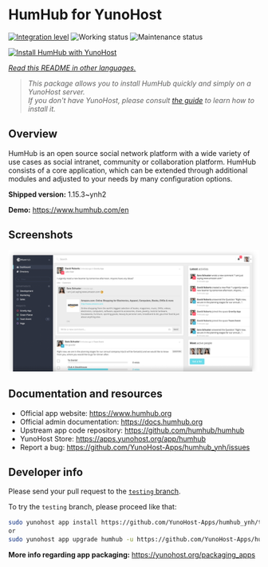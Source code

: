 <!--
N.B.: This README was automatically generated by <https://github.com/YunoHost/apps/tree/master/tools/readme_generator>
It shall NOT be edited by hand.
-->

# HumHub for YunoHost

[![Integration level](https://dash.yunohost.org/integration/humhub.svg)](https://dash.yunohost.org/appci/app/humhub) ![Working status](https://ci-apps.yunohost.org/ci/badges/humhub.status.svg) ![Maintenance status](https://ci-apps.yunohost.org/ci/badges/humhub.maintain.svg)

[![Install HumHub with YunoHost](https://install-app.yunohost.org/install-with-yunohost.svg)](https://install-app.yunohost.org/?app=humhub)

*[Read this README in other languages.](./ALL_README.md)*

> *This package allows you to install HumHub quickly and simply on a YunoHost server.*  
> *If you don't have YunoHost, please consult [the guide](https://yunohost.org/install) to learn how to install it.*

## Overview

HumHub is an open source social network platform with a wide variety of use cases as social intranet, community or collaboration platform. HumHub consists of a core application, which can be extended through additional modules and adjusted to your needs by many configuration options. 


**Shipped version:** 1.15.3~ynh2

**Demo:** <https://www.humhub.com/en>

## Screenshots

![Screenshot of HumHub](./doc/screenshots/app_small.png)

## Documentation and resources

- Official app website: <https://www.humhub.org>
- Official admin documentation: <https://docs.humhub.org>
- Upstream app code repository: <https://github.com/humhub/humhub>
- YunoHost Store: <https://apps.yunohost.org/app/humhub>
- Report a bug: <https://github.com/YunoHost-Apps/humhub_ynh/issues>

## Developer info

Please send your pull request to the [`testing` branch](https://github.com/YunoHost-Apps/humhub_ynh/tree/testing).

To try the `testing` branch, please proceed like that:

```bash
sudo yunohost app install https://github.com/YunoHost-Apps/humhub_ynh/tree/testing --debug
or
sudo yunohost app upgrade humhub -u https://github.com/YunoHost-Apps/humhub_ynh/tree/testing --debug
```

**More info regarding app packaging:** <https://yunohost.org/packaging_apps>
